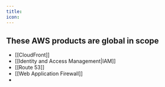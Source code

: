 ```yaml
---
title: 
icon: 
---
```

## These AWS products are global in scope

- [[CloudFront]]
- [[Identity and Access Management|IAM]]
- [[Route 53]]
- [[Web Application Firewall]]
- 


